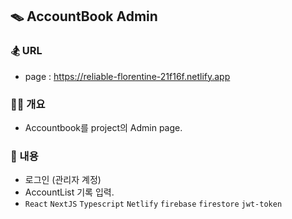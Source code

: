 ## 🪤 AccountBook Admin

### 🏂 URL

- page : https://reliable-florentine-21f16f.netlify.app

### 👨‍🔧 개요

- Accountbook를 project의 Admin page.

### 🪬 내용

- 로그인 (관리자 계정)
- AccountList 기록 입력.
- `React` `NextJS` `Typescript` `Netlify` `firebase` `firestore` `jwt-token`


